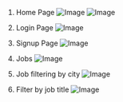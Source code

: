 1. Home Page
   ![Image](https://github.com/user-attachments/assets/a56164f4-ebff-49b8-901c-79d12f050be3)
   ![Image](https://github.com/user-attachments/assets/eefea590-ae3a-43f2-86c1-6efa0932b1f1)
   
2. Login Page
   ![Image](https://github.com/user-attachments/assets/bb35e73b-cbfd-4aae-8c5e-0f251cff14d8)

3. Signup Page
   ![Image](https://github.com/user-attachments/assets/708a77a9-0b78-49d2-a0a3-39801ba3708a)

4. Jobs
   ![Image](https://github.com/user-attachments/assets/642734ee-3edc-490f-8135-9ea90cb2d3c2)

5. Job filtering by city
   ![Image](https://github.com/user-attachments/assets/646176b3-bb19-4b8f-8f27-2f266fc1b1f3)

6. Filter by job title
   ![Image](https://github.com/user-attachments/assets/27b88b3c-c167-43ec-ab70-0b444a522b66)
